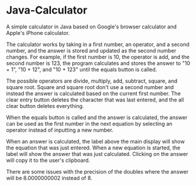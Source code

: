 # Java-Calculator

A simple calculator in Java based on Google's browser calculator and Apple's iPhone calculator.

 
The calculator works by taking in a first number, an operator, and a second number, 
and the answer is stored and updated as the second number changes.
For example, if the first number is 10, the operator is add, and the second number is 123, the program 
calculates and stores the answer to "10 + 1", "10 + 12", and "10 + 123" until the equals button is called.
 
The possible operators are divide, multiply, add, subtract, square, and square root.
Square and square root don't use a second number and instead the answer is calculated based on the current first number.
The clear entry button deletes the character that was last entered, and the all clear button deletes everything.
 
When the equals button is called and the answer is calculated, the answer can be used as the first number
in the next equation by selecting an operator instead of inputting a new number.
 
When an answer is calculated, the label above the main display will show the equation that was just entered.
When a new equation is started, the label will show the answer that was just calculated.
Clicking on the answer will copy it to the user's clipboard.

There are some issues with the precision of the doubles where the answer will be 8.0000000002 instead of 8.
